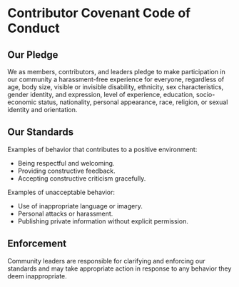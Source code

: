 # Contributor Covenant Code of Conduct

## Our Pledge
We as members, contributors, and leaders pledge to make participation in our community a harassment-free experience for everyone, regardless of age, body size, visible or invisible disability, ethnicity, sex characteristics, gender identity, and expression, level of experience, education, socio-economic status, nationality, personal appearance, race, religion, or sexual identity and orientation.

## Our Standards
Examples of behavior that contributes to a positive environment:
- Being respectful and welcoming.
- Providing constructive feedback.
- Accepting constructive criticism gracefully.

Examples of unacceptable behavior:
- Use of inappropriate language or imagery.
- Personal attacks or harassment.
- Publishing private information without explicit permission.

## Enforcement
Community leaders are responsible for clarifying and enforcing our standards and may take appropriate action in response to any behavior they deem inappropriate.
